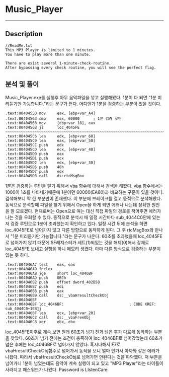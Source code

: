 Music_Player
======================

-----------------
## Description
```
//ReadMe.txt
This MP3 Player is limited to 1 minutes.
You have to play more than one minute.

There are exist several 1-minute-check-routine.
After bypassing every check routine, you will see the perfect flag.

```
## 분석 및 풀이
Music_Player.exe를 실행후 아무 음악파일을 넣고 실행해봤다. 1분이 다 되면 "1분 미리듣기만 가능합니다."라는 문구가 뜬다. 어디엔가 1분을 검증하는 부분이 있을 것이다. 
```
.text:0040455D mov     eax, [ebp+var_A4]
.text:00404563 cmp     eax, 60000      ; 1분 검증 루틴
.text:00404568 mov     [ebp+var_18], eax
.text:0040456B jl      loc_4045FE
~~~~~~~~~~~~~~~~~~~~~~~~~~~~~~~~~~~~~~~~~~~~~~~~~~~~~~~~~~~~~~~~~~~~~~~~~~~~~~~~~~~~~~~~~~~~~~~~~
.text:004045C6 lea     edx, [ebp+var_60]
.text:004045C9 lea     eax, [ebp+var_50]
.text:004045CC push    edx
.text:004045CD lea     ecx, [ebp+var_40]
.text:004045D0 push    eax
.text:004045D1 push    ecx
.text:004045D2 lea     edx, [ebp+var_30]
.text:004045D5 push    40h
.text:004045D7 push    edx
.text:004045D8 call    ds:rtcMsgBox
```
1분은 검증하는 루틴을 알기 위해서 vba 함수에 대해서 검색을 해봤다. vba 함수에서는 1000이 1초를 나타내기때문에 1분이면 60000(EA60)과 비교하는 구문이 있을 것이다. 검색해보니 딱 한 부분만이 존재햇다. 이 부분에 브레이크를 걸고 동적으로 분석해봤다. 동적으로 분석할때 파일을 찾기 위해서 Open을 하게 되면 에러나 나는데 정확한 원인을 잘 모르겠다. 현재로써는 Open으로 여는 대신 직접 파일의 경로를 적어주면 에러가 나는 것을 우회할 수 있다. 
동적으로 분석시 매 일정 시간마다 sub_4044C0안에 있는 저 검증 루틴으로 1분이 초과했는지 확인하고 있다. 일정 시간 뒤에 분석을 하면 loc_4045FE로 넘어가지 않고 다른 방향으로 동작하게 된다. 그 후 rtcMsgBox와 만나서 "1분 미리듣기만 가능합니다."라는 문구가 나온다. 60초를 초과했을때 loc_4045FE로 넘어가지 않기 때문에 SF레지스터가 세트(1)되있는 것을 해제(0)해서 강제로 loc_4045FE 보내고 실행을 하니 메모리 생겼다. 아마 다른 방식으로 검증하는 부분이 있는 듯 하다. 
```
.text:004046A7 test    eax, eax
.text:004046A9 fnclex
.text:004046AB jge     short loc_4046BF
.text:004046AD push    0BCh
.text:004046B2 push    offset dword_402B58
.text:004046B7 push    edi
.text:004046B8 push    eax
.text:004046B9 call    ds:__vbaHresultCheckObj
.text:004046BF
.text:004046BF loc_4046BF:                             ; CODE XREF: sub_4044C0+1EBj
.text:004046BF lea     ecx, [ebp+var_20]
.text:004046C2 call    ds:__vbaFreeObj
.text:004046C8 xor     ebx, ebx
```
loc_4045FE이후로 계속 보면 원래 60초가 넘기 전과 넘은 후가 다르게 동작하는 부분을 찾았다. 60초가 넘기 전에는 조건이 충족하여 loc_4046BF로 넘어갔었는데 60초가 넘은 후에는 loc_4046BF로 넘어가지 않았다. 혹시나해서 F7로 vbaHresultCheckObj함수로 넘어가서 동작을 보니 얼마 안가서 아까와 같은 에러가 나왔다. 따라서 vbaHresultCheckObj로 넘어가면 안된다는 것을 파악했다. 저 부분을 넘어가니 1분이 넘었는데도 음악이 계속 실행이 되고 있고 "MP3 Player"라는 타이틀이 사라지고 패스워드가 나왔다.
Password is LIstenCare
